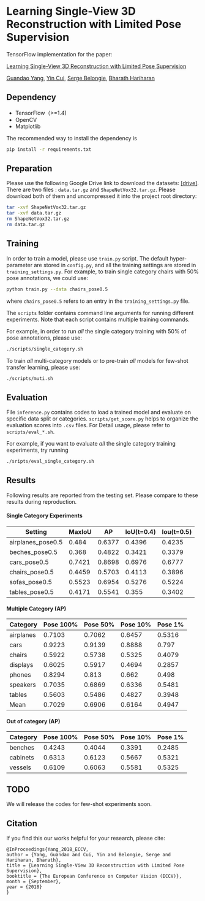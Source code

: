 # Learning Single-View 3D Reconstruction with Limited Pose Supervision
TensorFlow implementation for the paper:

[Learning Single-View 3D Reconstruction with Limited Pose Supervision](http://openaccess.thecvf.com/content_ECCV_2018/papers/Guandao_Yang_A_Unified_Framework_ECCV_2018_paper.pdf)

[Guandao Yang](http://www.guandaoyang.com/), [Yin Cui](http://www.cs.cornell.edu/~ycui/), [Serge Belongie](https://vision.cornell.edu/se3/people/serge-belongie/), [Bharath Hariharan](http://home.bharathh.info/)

## Dependency

+ TensorFlow（>=1.4)
+ OpenCV
+ Matplotlib

The recommended way to install the dependency is
```bash
pip install -r requirements.txt
```

## Preparation

Please use the following Google Drive link to download the datasets: [[drive]](https://drive.google.com/drive/folders/0B2yRgy7ZPduZMlFLSExiR0FWNzQ?usp=sharing). There are two files : `data.tar.gz` and `ShapeNetVox32.tar.gz`. Please download both of them and uncompressed it into the project root directory:
```bash
tar -xvf ShapeNetVox32.tar.gz
tar -xvf data.tar.gz
rm ShapeNetVox32.tar.gz
rm data.tar.gz
```

## Training

In order to train a model, please use `train.py` script. The default hyper-parameter are stored in `config.py`, and all the training settings are stored in `training_settings.py`. For example, to train single category chairs with 50% pose annotations, we could use:
```bash
python train.py --data chairs_pose0.5
```
where `chairs_pose0.5` refers to an entry in the `training_settings.py` file.

The `scripts` folder contains command line arguments for running different experiments. Note that each script contains multiple training commands.

For example, in order to run *all* the single category training with 50% of pose annotations, please use:
```bash
./scripts/single_category.sh
```

To train *all* multi-category models or to pre-train *all* models for few-shot transfer learning, please use:
```bash
./scripts/muti.sh
```

## Evaluation

File `inference.py` contains codes to load a trained model and evaluate on specific data split or categories. `scripts/get_score.py` helps to organize the evaluation scores into `.csv` files. For Detail usage, please refer to `scripts/eval_*.sh`.

For example, if you want to evaluate *all* the single category training experiments, try running
```bash
./sripts/eval_single_category.sh
```

## Results

Following results are reported from the testing set. Please compare to these results during reproduction.

#### Single Category Experiments

| Setting           | MaxIoU | AP     | IoU(t=0.4) | Iou(t=0.5) |
|-------------------|--------|--------|------------|------------|
| airplanes_pose0.5 | 0.484  | 0.6377 | 0.4396     | 0.4235     |
| beches_pose0.5    | 0.368  | 0.4822 | 0.3421     | 0.3379     |
| cars_pose0.5      | 0.7421 | 0.8698 | 0.6976     | 0.6777     |
| chairs_pose0.5    | 0.4459 | 0.5703 | 0.4113     | 0.3896     |
| sofas_pose0.5     | 0.5523 | 0.6954 | 0.5276     | 0.5224     |
| tables_pose0.5    | 0.4171 | 0.5541 | 0.355      | 0.3402     |

#### Multiple Category (AP)

| Category  | Pose 100% | Pose 50% | Pose 10% | Pose 1% |
|-----------|-----------|----------|----------|---------|
| airplanes | 0.7103    | 0.7062   | 0.6457   | 0.5316  |
| cars      | 0.9223    | 0.9139   | 0.8888   | 0.797   |
| chairs    | 0.5922    | 0.5738   | 0.5325   | 0.4079  |
| displays  | 0.6025    | 0.5917   | 0.4694   | 0.2857  |
| phones    | 0.8294    | 0.813    | 0.662    | 0.498   |
| speakers  | 0.7035    | 0.6869   | 0.6336   | 0.5481  |
| tables    | 0.5603    | 0.5486   | 0.4827   | 0.3948  |
| Mean      | 0.7029    | 0.6906   | 0.6164   | 0.4947  |

#### Out of category (AP)

| Category | Pose 100% | Pose 50% | Pose 10% | Pose 1% |
|----------|-----------|----------|----------|---------|
| benches  | 0.4243    | 0.4044   | 0.3391   | 0.2485  |
| cabinets | 0.6313    | 0.6123   | 0.5667   | 0.5321  |
| vessels  | 0.6109    | 0.6063   | 0.5581   | 0.5325  |

## TODO
We will release the codes for few-shot experiments soon.

## Citation

If you find this our works helpful for your research, please cite:
```
@InProceedings{Yang_2018_ECCV,
author = {Yang, Guandao and Cui, Yin and Belongie, Serge and Hariharan, Bharath},
title = {Learning Single-View 3D Reconstruction with Limited Pose Supervision},
booktitle = {The European Conference on Computer Vision (ECCV)},
month = {September},
year = {2018}
}
```
